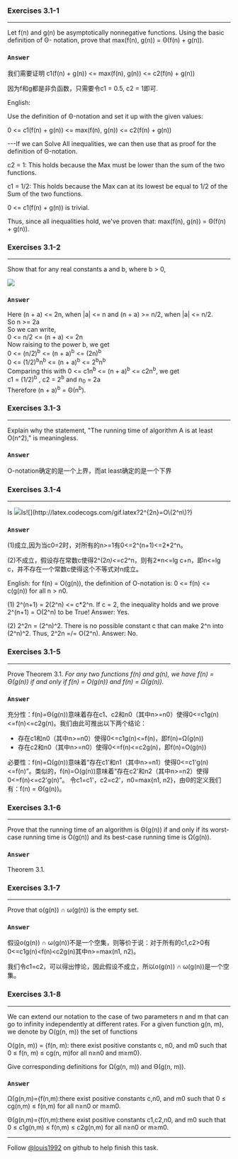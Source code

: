 ### Exercises 3.1-1
***
Let f(n) and g(n) be asymptotically nonnegative functions. Using the basic definition of Θ-
notation, prove that max(f(n), g(n)) = Θ(f(n) + g(n)).

### `Answer`
我们需要证明 c1(f(n) + g(n)) <= max(f(n), g(n)) <= c2(f(n) + g(n))

因为f和g都是非负函数，只需要令c1 = 0.5, c2 = 1即可.



English:

Use the definition of Θ-notation and set it up with the given values:

0 <= c1(f(n) + g(n)) <= max(f(n), g(n)) <= c2(f(n) + g(n))

---If we can Solve All inequalities, we can then use that as proof for the definition of Θ-notation.

c2 = 1: This holds because the Max must be lower than the sum of the two functions.

c1 = 1/2: This holds because the Max can at its lowest be equal to 1/2 of the Sum of the two functions. 

0 <= c1(f(n) + g(n)) is trivial.

Thus, since all inequalities hold, we've proven that: max(f(n), g(n)) = Θ(f(n) + g(n)).



### Exercises 3.1-2
***
Show that for any real constants a and b, where b > 0,

![](http://latex.codecogs.com/gif.latex?\(n+a\)^b=\\Theta\(n^b\))

### `Answer`
Here (n + a) <= 2n, when |a| <= n and (n + a) >= n/2, when |a| <= n/2.  
So n >= 2a  
So we can write,  
0 <= n/2 <= (n + a) <= 2n  
Now raising to the power b, we get  
0 <= (n/2)<sup>b</sup> <= (n + a)<sup>b</sup> <= (2n)<sup>b</sup>  
0 <= (1/2)<sup>b</sup>n<sup>b</sup> <= (n + a)<sup>b</sup> <= 2<sup>b</sup>n<sup>b</sup>  
Comparing this with 0 <= c1n<sup>b</sup> <= (n + a)<sup>b</sup> <= c2n<sup>b</sup>, we get  
c1 = (1/2)<sup>b</sup> , c2 = 2<sup>b</sup> and n<sub>0</sub> = 2a  
Therefore (n + a)<sup>b</sup> = Θ(n<sup>b</sup>).  

### Exercises 3.1-3
***
Explain why the statement, "The running time of algorithm A is at least O(n^2)," is meaningless.

### `Answer`
O-notation确定的是一个上界，而at least确定的是一个下界

### Exercises 3.1-4
***
Is ![](http://latex.codecogs.com/gif.latex?2^{n+1}=O\(2^n\)?)Is![](http://latex.codecogs.com/gif.latex?2^{2n}=O\(2^n\)?)

### `Answer`
(1)成立,因为当c0=2时，对所有的n>=1有0<=2^(n+1)<=2*2^n。

(2)不成立，假设存在常数c使得2^(2*n)<=c*2^n，则有2*n<=lg c+n，即n<=lg c，并不存在一个常数c使得这个不等式对n成立。

English:
for f(n) = O(g(n)), the definition of O-notation is:
0 <= f(n) <= c(g(n)) for all n > n0.

(1) 2^(n+1) = 2(2^n) <= c*2^n. If c = 2, the inequality holds and we prove 2^(n+1) = O(2^n) to be True! Answer: Yes.

(2) 2^2n = (2^n)^2. There is no possible constant c that can make 2^n into (2^n)^2. Thus, 2^2n =/= O(2^n). Answer: No.


### Exercises 3.1-5
***
Prove Theorem 3.1. *For any two functions f(n) and g(n), we have f(n) = Θ(g(n)) if and only if f(n) = O(g(n)) and
f(n) = Ω(g(n)).*

### `Answer`
充分性：f(n)=Θ(g(n))意味着存在c1、c2和n0（其中n>=n0）使得0<=c1g(n)<=f(n)<=c2g(n)。我们由此可推出以下两个结论：

* 存在c1和n0（其中n>=n0）使得0<=c1g(n)<=f(n)，即f(n)=Ω(g(n))
* 存在c2和n0（其中n>=n0）使得0<=f(n)<=c2g(n)，即f(n)=O(g(n))

必要性：f(n)=Ω(g(n))意味着“存在c1'和n1（其中n>=n1）使得0<=c1'g(n)<=f(n)”。类似的，f(n)=O(g(n))意味着“存在c2'和n2（其中n>=n2）使得0<=f(n)<=c2'g(n)”。
令c1=c1'，c2=c2'，n0=max{n1, n2}，由Θ的定义我们有：f(n) = Θ(g(n))。

### Exercises 3.1-6
***
Prove that the running time of an algorithm is Θ(g(n)) if and only if its worst-case running
time is O(g(n)) and its best-case running time is Ω(g(n)).

### `Answer`
Theorem 3.1.

### Exercises 3.1-7
***
Prove that o(g(n)) ∩ ω(g(n)) is the empty set.

### `Answer`
假设o(g(n)) ∩ ω(g(n))不是一个空集，则等价于说：对于所有的c1,c2>0有0<=c1g(n)\<f(n)\<c2g(n)其中n>=max(n1, n2)。

我们令c1=c2，可以得出悖论，因此假设不成立，所以o(g(n)) ∩ ω(g(n))是一个空集。

### Exercises 3.1-8
***
We can extend our notation to the case of two parameters n and m that can go to infinity independently at different rates. For a given function g(n, m), we denote by O(g(n, m)) the set of functions

O(g(n, m)) = {f(n, m): there exist positive constants c, n0, and m0 such that 0 ≤ f(n, m) ≤ cg(n, m)for all n≥n0 and m≥m0}.


Give corresponding definitions for Ω(g(n, m)) and Θ(g(n, m)).

### `Answer`
Ω(g(n,m)={f(n,m):there exist positive constants c,n0, and m0 such that 0 ≤ cg(n,m) ≤ f(n,m) for all n≥n0 or m≥m0.

Θ(g(n,m)={f(n,m):there exist positive constants c1,c2,n0, and m0 such that 0 ≤ c1g(n,m) ≤ f(n,m) ≤ c2g(n,m) for all n≥n0 or m≥m0.


***
Follow [@louis1992](https://github.com/gzc) on github to help finish this task.

